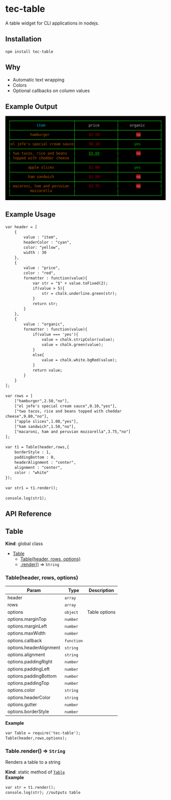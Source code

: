 # tec-table

A table widget for CLI applications in nodejs.

## Installation

```
npm install tec-table
```

## Why

- Automatic text wrapping
- Colors
- Optional callbacks on column values

## Example Output

![Example](examples/images/example-1.png "Example") 

## Example Usage

```
var header = [
	{
		value : "item",
		headerColor : "cyan",
		color: "yellow",
		width : 30
	},
	{
		value : "price",
		color : "red", 
		formatter : function(value){
			var str = "$" + value.toFixed(2);
			if(value > 5){
				str = chalk.underline.green(str);
			}
			return str;
		}
	},
	{
		value : "organic",
		formatter : function(value){
			if(value === 'yes'){
				value = chalk.stripColor(value);
				value = chalk.green(value);
			}
			else{
				value = chalk.white.bgRed(value);
			}
			return value;
		}
	}
];

var rows = [
	["hamburger",2.50,"no"],
	["el jefe's special cream sauce",0.10,"yes"],
	["two tacos, rice and beans topped with cheddar cheese",9.80,"no"],
	["apple slices",1.00,"yes"],
	["ham sandwich",1.50,"no"],
	["macaroni, ham and peruvian mozzarella",3.75,"no"]
];

var t1 = Table(header,rows,{
	borderStyle : 1,
	paddingBottom : 0,
	headerAlignment : "center",
	alignment : "center",
	color : "white"
});

var str1 = t1.render();

console.log(str1);
```

## API Reference 
<!--API-REF-->
<a name="Table"></a>
## Table
**Kind**: global class  

* [Table](#Table)
  * [Table(header, rows, options)](#new_Table_new)
  * [.render()](#Table.render) ⇒ <code>String</code>

<a name="new_Table_new"></a>
### Table(header, rows, options)

| Param | Type | Description |
| --- | --- | --- |
| header | <code>array</code> |  |
| rows | <code>array</code> |  |
| options | <code>object</code> | Table options |
| options.marginTop | <code>number</code> |  |
| options.marginLeft | <code>number</code> |  |
| options.maxWidth | <code>number</code> |  |
| options.callback | <code>function</code> |  |
| options.headerAlignment | <code>string</code> |  |
| options.alignment | <code>string</code> |  |
| options.paddingRight | <code>number</code> |  |
| options.paddingLeft | <code>number</code> |  |
| options.paddingBottom | <code>number</code> |  |
| options.paddingTop | <code>number</code> |  |
| options.color | <code>string</code> |  |
| options.headerColor | <code>string</code> |  |
| options.gutter | <code>number</code> |  |
| options.borderStyle | <code>number</code> |  |

**Example**  
```
var Table = require('tec-table');
Table(header,rows,options);
```
<a name="Table.render"></a>
### Table.render() ⇒ <code>String</code>
Renders a table to a string

**Kind**: static method of <code>[Table](#Table)</code>  
**Example**  
```
var str = t1.render(); 
console.log(str); //outputs table
```

<!--END-API-REF-->
